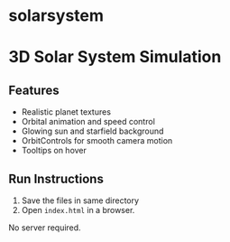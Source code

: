 # solarsystem

# 3D Solar System Simulation

## Features

- Realistic planet textures
- Orbital animation and speed control
- Glowing sun and starfield background
- OrbitControls for smooth camera motion
- Tooltips on hover

## Run Instructions

1. Save the files in same directory
2. Open `index.html` in a browser.

No server required.

